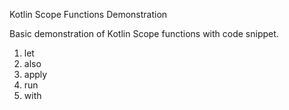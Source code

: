 Kotlin Scope Functions Demonstration 

Basic demonstration of Kotlin Scope functions with code snippet. 

1. let
2. also
3. apply
4. run
5. with
